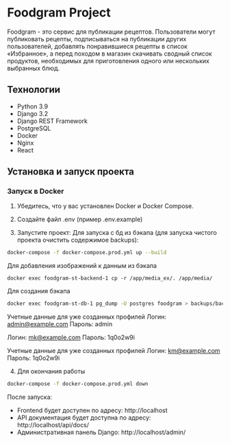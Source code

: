 # Foodgram Project

Foodgram - это сервис для публикации рецептов. Пользователи могут публиковать рецепты, подписываться на публикации других пользователей, добавлять понравившиеся рецепты в список «Избранное», а перед походом в магазин скачивать сводный список продуктов, необходимых для приготовления одного или нескольких выбранных блюд.

## Технологии

- Python 3.9
- Django 3.2
- Django REST Framework
- PostgreSQL
- Docker
- Nginx
- React

## Установка и запуск проекта

### Запуск в Docker

1. Убедитесь, что у вас установлен Docker и Docker Compose.

2. Создайте файл .env (пример .env.example)

3. Запустите проект:
Для запуска с бд из бэкапа (для запуска чистого проекта очистить содержимое backups):
```bash
docker-compose -f docker-compose.prod.yml up --build
```
Для добавления изображений к данным из бэкапа
```
docker exec foodgram-st-backend-1 cp -r /app/media_ex/. /app/media/
```

Для создания бэкапа
```bash
docker exec foodgram-st-db-1 pg_dump -U postgres foodgram > backups/backup.sql
```

Учетные данные для уже созданных профилей
Логин: admin@example.com
Пароль: admin

Логин: mk@example.com
Пароль: 1q0o2w9i

Учетные данные для уже созданных профилей
Логин: km@example.com
Пароль: 1q0o2w9i

4. Для окончания работы
```bash
docker-compose -f docker-compose.prod.yml down
```

После запуска:
- Frontend будет доступен по адресу: http://localhost
- API документация будет доступна по адресу: http://localhost/api/docs/
- Административная панель Django: http://localhost/admin/
```

